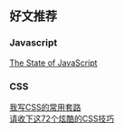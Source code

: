 
## 好文推荐

### Javascript

[The State of JavaScript](http://brendaneich.github.io/Strange-Loop-2012/#/)      


### CSS
[我写CSS的常用套路](https://juejin.im/post/5e070cd9f265da33f8653f00)       
[请收下这72个炫酷的CSS技巧](https://juejin.im/post/5e033c946fb9a0164b4ef360)     
